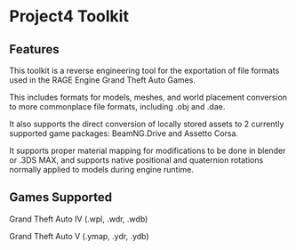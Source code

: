 # Project4 Toolkit

## Features

This toolkit is a reverse engineering tool for the exportation of file formats used in the RAGE Engine Grand Theft Auto Games.

This includes formats for models, meshes, and world placement conversion to more commonplace file formats, including .obj and .dae.

It also supports the direct conversion of locally stored assets to 2 currently supported game packages: BeamNG.Drive and Assetto Corsa.

It supports proper material mapping for modifications to be done in blender or .3DS MAX, and supports native positional and quaternion rotations normally applied to models during engine runtime. 

## Games Supported
Grand Theft Auto IV (.wpl, .wdr, .wdb)

Grand Theft Auto V (.ymap, .ydr, .ydb)

